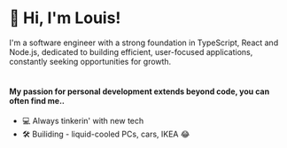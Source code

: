 ### 

<h1 align='left'>👋 Hi, I'm Louis!</h1>
I'm a software engineer with a strong foundation in TypeScript, React and Node.js, dedicated to building efficient, user-focused applications, constantly seeking opportunities for growth. <br/>
<br/>
<h4>My passion for personal development extends beyond code, you can often find me..</h5>

- 💻 Always tinkerin' with new tech
- 🛠️ Builiding - liquid-cooled PCs, cars, IKEA 😂
<!--
**llam722/llam722** is a ✨ _special_ ✨ repository because its `README.md` (this file) appears on your GitHub profile.

Here are some ideas to get you started:

- 🤔 I’m looking for help with ...
- 💬 Ask me about ...

-->
